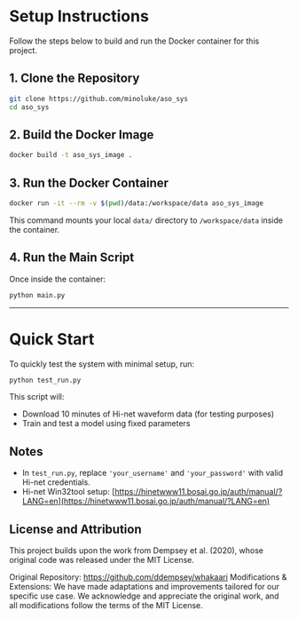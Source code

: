 # Setup Instructions

Follow the steps below to build and run the Docker container for this project.

## 1. Clone the Repository

```bash
git clone https://github.com/minoluke/aso_sys
cd aso_sys
```

## 2. Build the Docker Image

```bash
docker build -t aso_sys_image .
```

## 3. Run the Docker Container

```bash
docker run -it --rm -v $(pwd)/data:/workspace/data aso_sys_image
```

This command mounts your local `data/` directory to `/workspace/data` inside the container.

## 4. Run the Main Script

Once inside the container:

```bash
python main.py
```

---

# Quick Start

To quickly test the system with minimal setup, run:

```bash
python test_run.py
```

This script will:

- Download 10 minutes of Hi-net waveform data (for testing purposes)
- Train and test a model using fixed parameters

## Notes

- In `test_run.py`, replace `'your_username'` and `'your_password'` with valid Hi-net credentials.
- Hi-net Win32tool setup: [https://hinetwww11.bosai.go.jp/auth/manual/?LANG=en](https://hinetwww11.bosai.go.jp/auth/manual/?LANG=en)

## License and Attribution

This project builds upon the work from Dempsey et al. (2020), whose original code was released under the MIT License.

Original Repository: https://github.com/ddempsey/whakaari
Modifications & Extensions: We have made adaptations and improvements tailored for our specific use case.
We acknowledge and appreciate the original work, and all modifications follow the terms of the MIT License.

